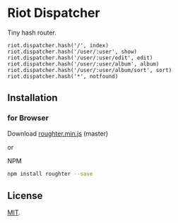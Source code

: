 
# Riot Dispatcher

Tiny hash router.

```
riot.dispatcher.hash('/', index)
riot.dispatcher.hash('/user/:user', show)
riot.dispatcher.hash('/user/:user/edit', edit)
riot.dispatcher.hash('/user/:user/album', album)
riot.dispatcher.hash('/user/:user/album/sort', sort)
riot.dispatcher.hash('*', notfound)
```



## Installation

### for Browser

Download [roughter.min.js](https://raw.githubusercontent.com/jumilla/riot-dispatcher/master/dist/node-roughter.min.js) (master)

or 

NPM

```sh
npm install roughter --save
```



## License

[MIT](http://opensource.org/licenses/MIT).
